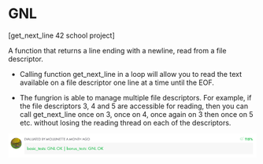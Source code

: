 # GNL
[get_next_line 42 school project]

A function that returns a line ending with a newline, read from a file descriptor.

- Calling function get_next_line in a loop will allow you to read the text available on a file descriptor one line at a time until the EOF.

- The fungrion is able to manage multiple file descriptors. For example, if the file descriptors 3, 4 and 5 are accessible for reading, then you can call get_next_line once on 3, once on 4, once again on 3 then once on 5 etc. without losing the reading thread on each of the descriptors.

![115/100](https://github.com/k-allard/imgs/blob/master/Screenshot%202020-07-21%20at%2014.52.18.png)
